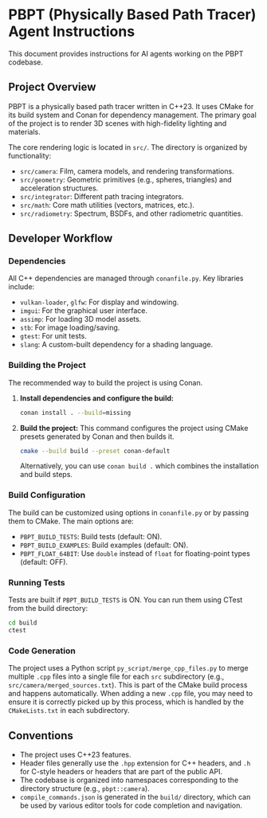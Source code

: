 # PBPT (Physically Based Path Tracer) Agent Instructions

This document provides instructions for AI agents working on the PBPT codebase.

## Project Overview

PBPT is a physically based path tracer written in C++23. It uses CMake for its build system and Conan for dependency management. The primary goal of the project is to render 3D scenes with high-fidelity lighting and materials.

The core rendering logic is located in `src/`. The directory is organized by functionality:
- `src/camera`: Film, camera models, and rendering transformations.
- `src/geometry`: Geometric primitives (e.g., spheres, triangles) and acceleration structures.
- `src/integrator`: Different path tracing integrators.
- `src/math`: Core math utilities (vectors, matrices, etc.).
- `src/radiometry`: Spectrum, BSDFs, and other radiometric quantities.

## Developer Workflow

### Dependencies

All C++ dependencies are managed through `conanfile.py`. Key libraries include:
- `vulkan-loader`, `glfw`: For display and windowing.
- `imgui`: For the graphical user interface.
- `assimp`: For loading 3D model assets.
- `stb`: For image loading/saving.
- `gtest`: For unit tests.
- `slang`: A custom-built dependency for a shading language.

### Building the Project

The recommended way to build the project is using Conan.

1.  **Install dependencies and configure the build:**
    ```bash
    conan install . --build=missing
    ```

2.  **Build the project:**
    This command configures the project using CMake presets generated by Conan and then builds it.
    ```bash
    cmake --build build --preset conan-default
    ```

    Alternatively, you can use `conan build .` which combines the installation and build steps.

### Build Configuration

The build can be customized using options in `conanfile.py` or by passing them to CMake. The main options are:
- `PBPT_BUILD_TESTS`: Build tests (default: ON).
- `PBPT_BUILD_EXAMPLES`: Build examples (default: ON).
- `PBPT_FLOAT_64BIT`: Use `double` instead of `float` for floating-point types (default: OFF).

### Running Tests

Tests are built if `PBPT_BUILD_TESTS` is ON. You can run them using CTest from the build directory:
```bash
cd build
ctest
```

### Code Generation

The project uses a Python script `py_script/merge_cpp_files.py` to merge multiple `.cpp` files into a single file for each `src` subdirectory (e.g., `src/camera/merged_sources.txt`). This is part of the CMake build process and happens automatically. When adding a new `.cpp` file, you may need to ensure it is correctly picked up by this process, which is handled by the `CMakeLists.txt` in each subdirectory.

## Conventions

- The project uses C++23 features.
- Header files generally use the `.hpp` extension for C++ headers, and `.h` for C-style headers or headers that are part of the public API.
- The codebase is organized into namespaces corresponding to the directory structure (e.g., `pbpt::camera`).
- `compile_commands.json` is generated in the `build/` directory, which can be used by various editor tools for code completion and navigation.
